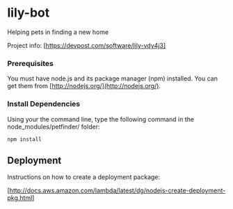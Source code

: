 # lily-bot
Helping pets in finding a new home

Project info: [https://devpost.com/software/lily-vdy4j3]

### Prerequisites

You must have node.js and its package manager (npm) installed.  You can get them from [http://nodejs.org/](http://nodejs.org/).

### Install Dependencies

Using your the command line, type the following command in the node_modules/petfinder/ folder:

```
npm install
```

## Deployment

Instructions on how to create a deployment package:

[http://docs.aws.amazon.com/lambda/latest/dg/nodejs-create-deployment-pkg.html]

